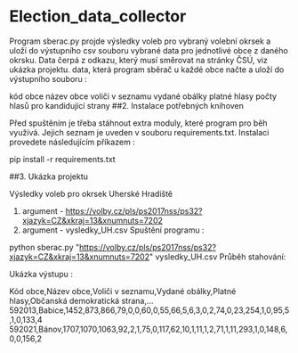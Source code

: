 # Election_data_collector

Program sberac.py projde výsledky voleb pro vybraný volební okrsek a uloží do výstupního csv souboru vybrané data pro jednotlivé obce z daného okrsku. Data čerpá z odkazu, který musí směrovat na stránky ČSÚ, viz ukázka projektu.
data, která program sběrač u každé obce načte a uloží do výstupního souboru :

kód obce
název obce
voliči v seznamu
vydané obálky
platné hlasy
počty hlasů pro kandidující strany
##2. Instalace potřebných knihoven

Před spuštěním je třeba stáhnout extra moduly, které program pro běh využívá. Jejich seznam je uveden v souboru requirements.txt. Instalaci provedete následujícím příkazem :

pip install -r requirements.txt

##3. Ukázka projektu

Výsledky voleb pro okrsek Uherské Hradiště

1. argument - https://volby.cz/pls/ps2017nss/ps32?xjazyk=CZ&xkraj=13&xnumnuts=7202
2. argument - vysledky_UH.csv
Spuštění programu :

python sberac.py "https://volby.cz/pls/ps2017nss/ps32?xjazyk=CZ&xkraj=13&xnumnuts=7202" vysledky_UH.csv
Průběh stahování:

Ukázka výstupu :

Kód obce,Název obce,Voliči v seznamu,Vydané obálky,Platné hlasy,Občanská demokratická strana,...
592013,Babice,1452,873,866,79,0,0,60,0,55,66,5,6,3,0,2,74,0,23,254,1,0,95,5,1,0,133,4
592021,Bánov,1707,1070,1063,92,2,1,75,0,117,62,10,1,11,1,2,71,1,11,293,1,0,148,6,0,0,156,2
